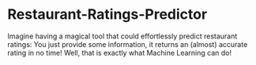 # Restaurant-Ratings-Predictor
Imagine having a magical tool that could effortlessly predict restaurant ratings: You just provide some information, it returns an (almost) accurate rating in no time! Well, that is exactly what Machine Learning can do!
